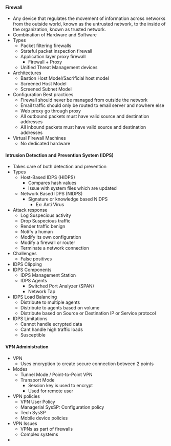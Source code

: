 #### Firewall
- Any device that regulates the movement of information across networks from the outside world, known as the untrusted network, to the inside of the organization, known as trusted network.
- Combination of Hardware and Software
- Types
  - Packet filtering firewalls
  - Stateful packet inspection firewall
  - Application layer proxy firewall
    - Firewall + Proxy
  - Unified Threat Management devices
- Architectures
  - Bastion Host Model/Sacrificial host model
  - Screened Host Model
  - Screened Subnet Model
- Configuration Best practices
  - Firewall should never be managed from outside the network
  - Email traffic should only be routed to email server and nowhere else
  - Web proxy go through proxy
  - All outbound packets must have valid source and destination addresses
  - All inbound packets must have valid source and destination addresses
- Virtual Firewall Machines
  - No dedicated hardware

#### Intrusion Detection and Prevention System (IDPS)
- Takes care of both detection and prevention
- Types
  - Host-Based IDPS (HIDPS)
    - Compares hash values
    - Issue with system files which are updated
  - Network Based IDPS (NIDPS)
    - Signature or knowledge based NIDPS
      - Ex: Anti Virus
- Attack response
  - Log Suspecious activity
  - Drop Suspecious traffic
  - Render traffic benign
  - Notify a human
  - Modify its own configuration
  - Modify a firewall or router
  - Terminate a network connection
- Challenges
  - False positives
- IDPS Clipping
- IDPS Components
  - IDPS Management Station
  - IDPS Agents
    - Switched Port Analyzer (SPAN)
    - Network Tap
- IDPS Load Balancing
  - Distribute to multiple agents
  - Distribute to agents based on volume
  - Distribute based on Source or Destination IP or Service protocol
- IDPS Limitations
  - Cannot handle ecrypted data
  - Cant handle high traffic loads
  - Susceptible

#### VPN Administration
- VPN
  - Uses encryption to create secure connection between 2 points
- Modes
  - Tunnel Mode / Point-to-Point VPN
  - Transport Mode
    - Session key is used to encrypt
    - Used for remote user
- VPN policies
  - VPN User Policy
  - Managerial SysSP: Configuration policy
  - Tech SysSP
  - Mobile device policies  
- VPN Issues
  - VPNs as part of firewalls
  - Complex systems
- 
